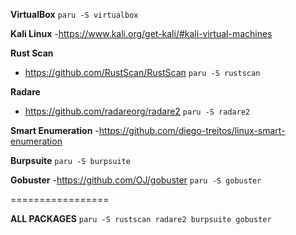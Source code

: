 **VirtualBox**
`paru -S virtualbox`

**Kali Linux**
-https://www.kali.org/get-kali/#kali-virtual-machines

**Rust Scan**
- https://github.com/RustScan/RustScan
`paru -S rustscan`

**Radare**
- https://github.com/radareorg/radare2
`paru -S radare2`

**Smart Enumeration**
-https://github.com/diego-treitos/linux-smart-enumeration

**Burpsuite**
`paru -S burpsuite`

**Gobuster**
-https://github.com/OJ/gobuster
`paru -S gobuster`

=================

**ALL PACKAGES**
`paru -S rustscan radare2 burpsuite gobuster`
